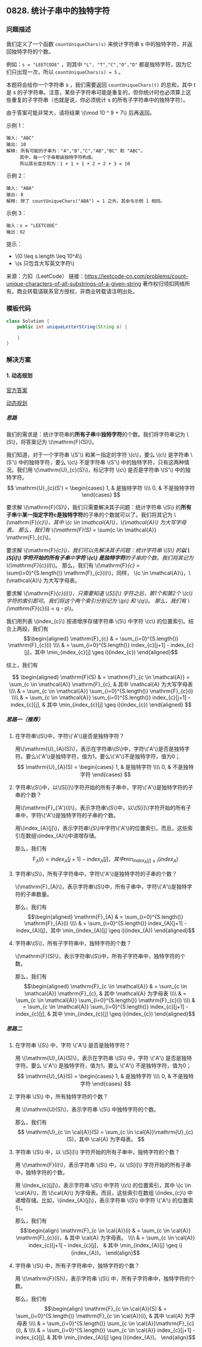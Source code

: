 <script src="https://cdn.bootcss.com/mathjax/2.7.7/MathJax.js?config=TeX-AMS-MML_HTMLorMML"></script>

## 0828. 统计子串中的独特字符

### 问题描述

我们定义了一个函数 `countUniqueChars(s)` 来统计字符串 s 中的独特字符，并返回独特字符的个数。

例如：`s = "LEETCODE"` ，则其中 `"L", "T","C","O","D"` 都是独特字符，因为它们只出现一次，所以 `countUniqueChars(s) = 5` 。

本题将会给你一个字符串 s ，我们需要返回 `countUniqueChars(t)` 的总和，其中 t 是 s 的子字符串。注意，某些子字符串可能是重复的，但你统计时也必须算上这些重复的子字符串（也就是说，你必须统计 s 的所有子字符串中的独特字符）。

由于答案可能非常大，请将结果 \\(\mod 10 ^ 9 + 7\\) 后再返回。


示例 1：

```
输入: "ABC"
输出: 10
解释: 所有可能的子串为："A","B","C","AB","BC" 和 "ABC"。
     其中，每一个子串都由独特字符构成。
     所以其长度总和为：1 + 1 + 1 + 2 + 2 + 3 = 10
```

示例 2：

```
输入: "ABA"
输出: 8
解释: 除了 countUniqueChars("ABA") = 1 之外，其余与示例 1 相同。
```

示例 3：

```
输入：s = "LEETCODE"
输出：92
```

提示：

* \\(0 \leq s.length \leq 10^4\\)
* \\(s 只包含大写英文字符\\)

来源：力扣（LeetCode）
链接：https://leetcode-cn.com/problems/count-unique-characters-of-all-substrings-of-a-given-string
著作权归领扣网络所有。商业转载请联系官方授权，非商业转载请注明出处。

### 模板代码

``` java
class Solution {
    public int uniqueLetterString(String s) {

    }
}
```

### 解决方案

#### 1. 动态规划

[官方答案](qu0828/solu1/Solution.java)

[动态规划](qu0828/solu2/Solution.java)

##### 思路

我们的需求是：统计字符串的**所有子串**中**独特字符**的个数。我们将字符串记为 \\(S\\)，将答案记为 \\(\mathrm{F}(S)\\)。

我们知道，对于一个字符串 \\(S'\\) 和某一指定的字符 \\(c\\)，要么 \\(c\\) 是字符串 \\(S'\\) 中的独特字符，要么 \\(c\\) 不是字符串 \\(S'\\) 中的独特字符，只有这两种情况。我们用 \\(\mathrm{U}_{c}(S)\\)，标记字符 \\(c\\) 是否是字符串 \\(S'\\) 中的独特字符。
  $$
  \mathrm{U}_{c}(S') =  
  \begin{cases}
  1,  & 是独特字符 \\\\
  0,  & 不是独特字符
  \end{cases}
  $$

要求解 \\(\mathrm{F}(S)\\)，我们只需要解决其子问题：统计字符串 \\(S\\) 的**所有子串**中**某一指定字符c是独特字符**的子串的个数就可以了。我们将其记为 \\(\mathrm{F}_{c}\\)，其中 \\(c \in \mathcal{A}\\)，\\(\mathcal{A}\\) 为大写字母表。
那么，我们有 \\(\mathrm{F}(S) = \sum_{c \in \mathcal{A}} \mathrm{F}_{c}\\)。

要求解 \\(\mathrm{F}_{c}\\)，我们可以先解决其子问题：统计字符串 \\(S\\) 的**以 \\(S[i]\\) 字符开始的所有子串**中**字符 \\(c\\) 是独特字符**的子串的个数。我们将其记为 \\(\mathrm{F}_{c}(i)\\)。
那么，我们有 \\(\mathrm{F}_{c} = \sum_{i=0}^{S.length()} \mathrm{F}_{c}(i)\\)，同样， \\(c \in \mathcal{A}\\)，\\(\mathcal{A}\\) 为大写字母表。

要求解 \\(\mathrm{F}_{c}(i)\\)，只需要知道 \\(S[i]\\) 字符之后，第1个和第2个 \\(c\\) 字符的索引即可。我们将这个两个索引分别记为 \\(p\\) 和 \\(q\\)。 那么，我们有 \\(\mathrm{F}_{c}(i) = q - p\\)。

我们用列表 \\(index_{c}\\) 按递增序存储字符串 \\(S\\) 中字符 \\(c\\) 的位置索引。结合上两段，我们有 
$$\begin{aligned}
   \mathrm{F}_{c} 
   & = \sum_{i=0}^{S.length()} \mathrm{F}_{c}(i) \\\\
   & = \sum_{i=0}^{S.length()} index_{c}[j+1] - index_{c}[j]，其中 \min_{index_{c}[j] \geq i}(index_{c}) 
   \end{aligned}$$
      
综上，我们有

$$
\begin{aligned}
\mathrm{F}(S)
& = \mathrm{F}_{c \in \mathcal{A}} = \sum_{c \in \mathcal{A}} \mathrm{F}_{c}, & 其中 \mathcal{A} 为大写字母表 \\\\
& = \sum_{c \in \mathcal{A}} \sum_{i=0}^{S.length()} \mathrm{F}_{c}(i) \\\\
& = \sum_{c \in \mathcal{A}} \sum_{i=0}^{S.length()} index_{c}[j+1] - index_{c}[j], & 其中 \min_{index_{c}[j] \geq i}(index_{c})
\end{aligned}
$$


##### 思路一（推荐）


1. 在字符串\\(S\\)中，字符\\('A'\\)是否是独特字符？

   用\\(\mathrm{U}_{A}(S)\\)，表示在字符串\\(S\\)中，字符\\('A'\\)是否是独特字符。要么\\('A'\\)是独特字符，值为1，要么\\('A'\\)不是独特字符，值为0； 
  $$
  \mathrm{U}_{A}(S) =  
  \begin{cases}
  1,  & 是独特字符 \\\\
  0,  & 不是独特字符
  \end{cases}
  $$

2. 字符串\\(S\\)中，以\\(S[i]\\)字符开始的所有子串中，字符\\('A'\\)是独特字符的子串的个数？

   用\\(\mathrm{F}_{'A'}(i)\\)，表示字符串\\(S\\)中，以\\(S[i]\\)字符开始的所有子串中，字符\\('A'\\)是独特字符的子串的个数。
   
   用\\(index_{A}[j]\\)，表示字符串\\(S\\)中字符\\('A'\\)的位置索引。而且，这些索引在数组\\(index_{A}\\)中递增存储。
      
   那么，我们有
  $$
  \mathrm{F}_{A}(i) = index_{A}[j+1] - index_{A}[j]，其中 \min_{index_{A}[j] \geq i}(index_{A})
  $$
  
3. 字符串\\(S\\)，所有子字符串中，字符\\('A'\\)是独特字符的子串的个数？

   \\(\mathrm{F}_{A}\\)，表示字符串\\(S\\)中，所有子串中，字符\\('A'\\)是独特字符的子串数量。

   那么，我们有
   $$\begin{aligned}
   \mathrm{F}_{A} 
   & = \sum_{i=0}^{S.length()} \mathrm{F}_{A}(i) \\\\
   & = \sum_{i=0}^{S.length()} index_{A}[j+1] - index_{A}[j]，其中 \min_{index_{A}[j] \geq i}(index_{A}) 
   \end{aligned}$$
   
4. 字符串\\(S\\)，所有子字符串中，独特字符的个数？

   \\(\mathrm{F}(S)\\)，表示字符串\\(S\\)中，所有子字符串中，独特字符的个数。
   
   那么，我们有
   $$\begin{aligned}
   \mathrm{F}_{c \in \mathcal{A}} 
   & = \sum_{c \in \mathcal{A}} \mathrm{F}_{c}, & 其中 \mathcal{A} 为字母表 \\\\
   & = \sum_{c \in \mathcal{A}} \sum_{i=0}^{S.length()} \mathrm{F}_{c}(i) \\\\
   & = \sum_{c \in \mathcal{A}} \sum_{i=0}^{S.length()} index_{c}[j+1] - index_{c}[j], & 其中 \min_{index_{c}[j] \geq i}(index_{c})
   \end{aligned}$$


##### 思路二

1. 在字符串 \\(S\\) 中，字符 \\('A'\\) 是否是独特字符？

   用 \\(\mathrm{U}_{A}(S)\\)，表示在字符串 \\(S\\) 中，字符 \\('A'\\) 是否是独特字符。要么 \\('A'\\) 是独特字符，值为1，要么 \\('A'\\) 不是独特字符，值为0； 
  $$
  \mathrm{U}_{A}(S) =  
  \begin{cases}
  1,  & 是独特字符 \\\\
  0,  & 不是独特字符
  \end{cases}
  $$

2. 字符串 \\(S\\) 中，所有独特字符的个数？

   用 \\(\mathrm{U}(S)\\)，表示字符串 \\(S\\) 中独特字符的个数。

   那么，我们有 
  $$
  \mathrm{U}_{c \in \cal{A}}(S) = \sum_{c \in \cal{A}}\mathrm{U}_{c}(S)，其中 \cal{A} 为字母表。
  $$
  
3. 字符串 \\(S\\) 中，以 \\(S[i]\\) 字符开始的所有子串中，独特字符的个数？

   用 \\(\mathrm{F}(i)\\)，表示字符串 \\(S\\) 中，以 \\(S[i]\\) 字符开始的所有子串中，独特字符的个数。
   
   用 \\(index_{c}[j]\\)，表示字符串 \\(S\\) 中字符 \\(c\\) 的位置索引，其中 \\(c \in \cal{A}\\)，而 \\(\cal{A}\\) 为字母表。而且，这些索引在数组 \\(index_{c}\\) 中递增存储。比如，\\(index_{A}[j]\\)，表示字符串 \\(S\\) 中字符 \\('A'\\) 的位置索引。
   
   那么，我们有
   $$\begin{align}
   \mathrm{F}_{c \in \cal{A}}(i) 
   & = \sum_{c \in \cal{A}} \mathrm{F}_{c}(i)，& 其中  \cal{A} 为字母表。 \\\\
   & =  \sum_{c \in \cal{A}} index_{c}[j+1] - index_{c}[j]， & 其中 \min_{index_{A}[j] \geq i}(index_{A})。
   \end{align}$$

4. 字符串 \\(S\\) 中，所有子字符串中，独特字符的个数？

   用 \\(\mathrm{F}(S)\\)，表示字符串 \\(S\\) 中，所有子字符串中，独特字符的个数。
   
   那么，我们有
   $$\begin{align}
   \mathrm{F}_{c \in \cal{A}}(S)
   & = \sum_{i=0}^{S.length()} \mathrm{F}_{c \in \cal{A}}(i), & 其中  \cal{A} 为字母表 \\\\
   & = \sum_{i=0}^{S.length()} \sum_{c \in \cal{A}}\mathrm{F}_{c}(i), & \\\\
   & = \sum_{i=0}^{S.length()} \sum_{c \in \cal{A}} index_{c}[j+1] - index_{c}[j], & 其中 \min_{index_{A}[j] \geq i}(index_{A})。
   \end{align}$$
   
